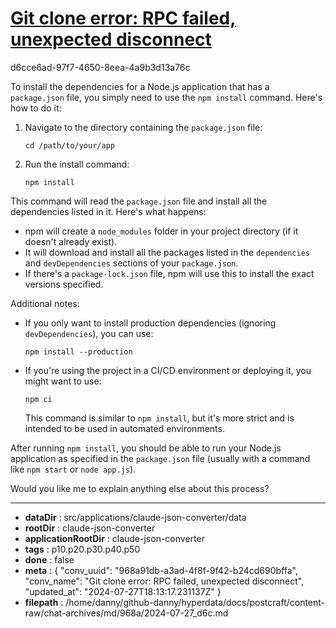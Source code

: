 # [Git clone error: RPC failed, unexpected disconnect](https://claude.ai/chat/968a91db-a3ad-4f8f-9f42-b24cd690bffa)

d6cce6ad-97f7-4650-8eea-4a9b3d13a76c

 To install the dependencies for a Node.js application that has a `package.json` file, you simply need to use the `npm install` command. Here's how to do it:

1. Navigate to the directory containing the `package.json` file:
   ```
   cd /path/to/your/app
   ```

2. Run the install command:
   ```
   npm install
   ```

This command will read the `package.json` file and install all the dependencies listed in it. Here's what happens:

- npm will create a `node_modules` folder in your project directory (if it doesn't already exist).
- It will download and install all the packages listed in the `dependencies` and `devDependencies` sections of your `package.json`.
- If there's a `package-lock.json` file, npm will use this to install the exact versions specified.

Additional notes:

- If you only want to install production dependencies (ignoring `devDependencies`), you can use:
  ```
  npm install --production
  ```

- If you're using the project in a CI/CD environment or deploying it, you might want to use:
  ```
  npm ci
  ```
  This command is similar to `npm install`, but it's more strict and is intended to be used in automated environments.

After running `npm install`, you should be able to run your Node.js application as specified in the `package.json` file (usually with a command like `npm start` or `node app.js`).

Would you like me to explain anything else about this process?

---

* **dataDir** : src/applications/claude-json-converter/data
* **rootDir** : claude-json-converter
* **applicationRootDir** : claude-json-converter
* **tags** : p10.p20.p30.p40.p50
* **done** : false
* **meta** : {
  "conv_uuid": "968a91db-a3ad-4f8f-9f42-b24cd690bffa",
  "conv_name": "Git clone error: RPC failed, unexpected disconnect",
  "updated_at": "2024-07-27T18:13:17.231137Z"
}
* **filepath** : /home/danny/github-danny/hyperdata/docs/postcraft/content-raw/chat-archives/md/968a/2024-07-27_d6c.md